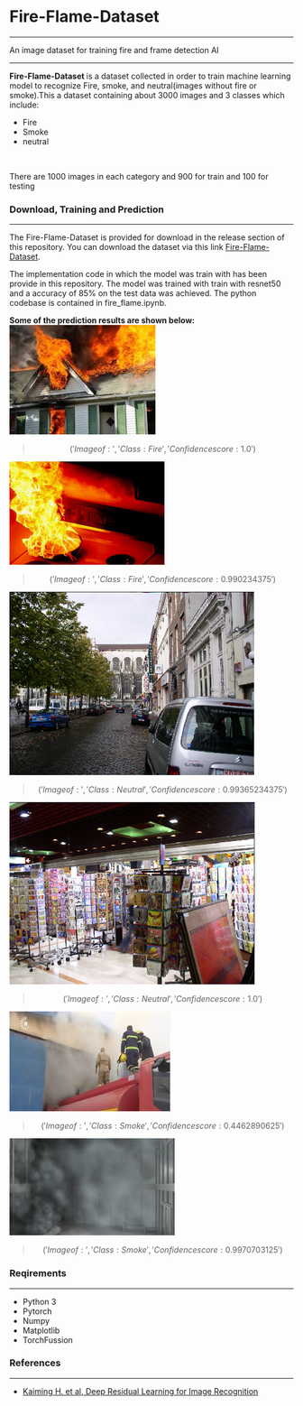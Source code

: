 
# Fire-Flame-Dataset
___
An image dataset for training fire and frame detection AI
___
<strong> Fire-Flame-Dataset </strong> is a dataset collected in order to train machine learning model to recognize Fire, smoke, and neutral(images without fire or smoke).This a dataset containing about 3000 images and 3 classes which include:
* Fire 
* Smoke
* neutral 
<br>

There are 1000 images in each category and 900 for train and 100 for testing

### Download, Training and Prediction
___
The Fire-Flame-Dataset is provided for download in the release section of this repository. You can download the dataset via this link [Fire-Flame-Dataset](https://github.com/DeepQuestAI/Fire-Smoke-Dataset/releases/download/v1/FIRE-SMOKE-DATASET.zip). 

The implementation code in which the model was train with has been provide in this repository. The model was trained with train with resnet50 and a accuracy of 85% on the test data was achieved. The python codebase is contained in fire_flame.ipynb. 

<strong>Some of the prediction results are shown below:</strong> <br>
![fire_1](./Assets/fire_1.jpg)
> $$ ('Image of:', 'Class: Fire', 'Confidence score: 1.0') $$

![fire_2](./Assets/fire_2.jpg)
> $$ ('Image of:', 'Class: Fire', 'Confidence score: 0.990234375') $$

![neutral_1](./Assets/neutral_1.jpg)
> $$ ('Image of:', 'Class: Neutral', 'Confidence score: 0.99365234375') $$

![neutral_2](./Assets/neutral_2.jpg)
> $$ ('Image of:', 'Class: Neutral', 'Confidence score: 1.0') $$

![smoke_1](./Assets/smoke_1.jpg)
> $$ ('Image of:', 'Class: Smoke', 'Confidence score: 0.4462890625') $$

![smoke_1](./Assets/smoke_2.jpg)
> $$ ('Image of:', 'Class: Smoke', 'Confidence score: 0.9970703125') $$

### Reqirements
___
* Python 3
* Pytorch
* Numpy
* Matplotlib
* TorchFussion

### References
___
* [Kaiming H. et al, Deep Residual Learning for Image Recognition](https://arxiv.org/abs/1512.03385 )
